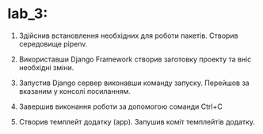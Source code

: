 # lab_3:

1. Здійснив встановлення необхідних для роботи пакетів. Створив середовище pipenv.

2. Використавши  Django Framework створив  заготовку проекту та  вніс необхідні зміни.

3. Запустив Django сервер виконавши команду запуску. Перейшов за вказаним у консолі посиланням. 

4. Завершив виконання роботи за допомогою соманди Ctrl+C 

5. Створив темплейт додатку (app). Запушив коміт темплейтів додатку.

